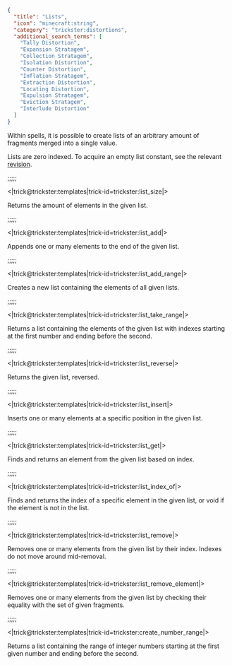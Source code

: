 ```json
{
  "title": "Lists",
  "icon": "minecraft:string",
  "category": "trickster:distortions",
  "additional_search_terms": [
    "Tally Distortion",
    "Expansion Stratagem",
    "Collection Stratagem",
    "Isolation Distortion",
    "Counter Distortion",
    "Inflation Stratagem",
    "Extraction Distortion",
    "Locating Distortion",
    "Expulsion Stratagem",
    "Eviction Stratagem",
    "Interlude Distortion"
  ]
}
```

Within spells, it is possible to create lists of an arbitrary amount of fragments merged into a single value.


Lists are zero indexed. To acquire an empty list constant, see the relevant [revision](^trickster:constants#3).

;;;;;

<|trick@trickster:templates|trick-id=trickster:list_size|>

Returns the amount of elements in the given list.

;;;;;

<|trick@trickster:templates|trick-id=trickster:list_add|>

Appends one or many elements to the end of the given list.

;;;;;

<|trick@trickster:templates|trick-id=trickster:list_add_range|>

Creates a new list containing the elements of all given lists.

;;;;;

<|trick@trickster:templates|trick-id=trickster:list_take_range|>

Returns a list containing the elements of the given list with indexes starting at the first number and ending before the second.

;;;;;

<|trick@trickster:templates|trick-id=trickster:list_reverse|>

Returns the given list, reversed.

;;;;;

<|trick@trickster:templates|trick-id=trickster:list_insert|>

Inserts one or many elements at a specific position in the given list.

;;;;;

<|trick@trickster:templates|trick-id=trickster:list_get|>

Finds and returns an element from the given list based on index.

;;;;;

<|trick@trickster:templates|trick-id=trickster:list_index_of|>

Finds and returns the index of a specific element in the given list, or void if the element is not in the list.

;;;;;

<|trick@trickster:templates|trick-id=trickster:list_remove|>

Removes one or many elements from the given list by their index. Indexes do not move around mid-removal.

;;;;;

<|trick@trickster:templates|trick-id=trickster:list_remove_element|>

Removes one or many elements from the given list by checking their equality with the set of given fragments.

;;;;;

<|trick@trickster:templates|trick-id=trickster:create_number_range|>

Returns a list containing the range of integer numbers starting at the first given number and ending before the second.
